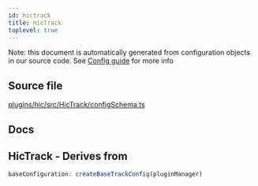 ```yaml
---
id: hictrack
title: HicTrack
toplevel: true
---
```


Note: this document is automatically generated from configuration objects in our
source code. See [Config guide](/docs/config_guide) for more info

## Source file

[plugins/hic/src/HicTrack/configSchema.ts](https://github.com/GMOD/jbrowse-components/blob/main/plugins/hic/src/HicTrack/configSchema.ts)

## Docs

## HicTrack - Derives from

```js
baseConfiguration: createBaseTrackConfig(pluginManager)
```
